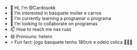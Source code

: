 - 👋 Hi, I’m @Cardosokk
- 👀 I’m interested in basquete molier e carros
- 🌱 I’m currently learning a programar o programa
- 💞️ I’m looking to collaborate on programas
- 📫 How to reach me nas ruas
- 😄 Pronouns: hetero
- ⚡ Fun fact: jogo basquete tenho 180cm e odeio colica 🐺🐺🐺

<!---
Cardosokk/Cardosokk is a ✨ special ✨ repository because its `README.md` (this file) appears on your GitHub profile.
You can click the Preview link to take a look at your changes.
--->
